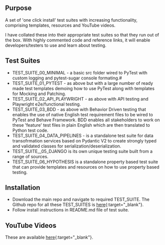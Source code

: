 ## Purpose

A set of 'one click install' test suites with increasing functionality, comprising templates, resources and YouTube videos.

I have collated these into their appropriate test suites so that they run out of the box. With highly commented code and reference links, it will enable developers/testers to use and learn about testing.

## Test Suites

- TEST_SUITE_00_MINIMAL - a basic src folder wired to PyTest with custom logging and pytest-sugar console formating.#
- TEST_SUITE_01_PYTEST - as above but with a large number of ready made test templates demoing how to use PyTest along with templates for Mocking and Patching.
- TEST_SUITE_02_API_PLAYWRIGHT - as above with API testing and Playwright e2e/functional testing.
- TEST_SUITE_03_BDD - as above with Behavior Driven testing that enables the use of native English test requirement files to be wired to PyTest and Behave Framework. BDD enables all stakeholders to work on these 'feature' test files in plain English which are then translated to Python test code.
- TEST_SUITE_04_DATA_PIPELINES - is a standalone test suite for data transofrmation services based on Pydantic V2 to create strongly typed and validated classes for serialization/deserialization.
- TEST_SUITE__05_DJANGO is its own unique testing suite built from a range of sources.
- TEST_SUITE_06_HYPOTHESIS is a standalone property based test suite that can provide templates and resources on how to use property based testing.


## Installation

- Download the main repo and navigate to required TEST_SUITE. The Github repo for all these TEST_SUITES is [here](https://github.com/Python-Test-Engineer/PYTHON-TEST-FRAMEWORK){:target="_blank"}.
- Follow install instructions in README.md file of test suite.

## YouTube Videos

These are available [here](https://www.youtube.com/playlist?list=PLsszRSbzjyvkincV5XUzF9BeGsckrjb74){:target="_blank"}.
